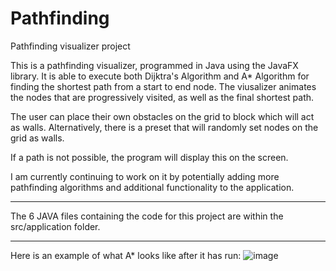 # Pathfinding
Pathfinding visualizer project

This is a pathfinding visualizer, programmed in Java using the JavaFX library. It is able to execute both Dijktra's Algorithm and A* Algorithm for finding the shortest path from a start to end node. The viusalizer animates the nodes that are progressively visited, as well as the final shortest path.

The user can place their own obstacles on the grid to block which will act as walls. Alternatively, there is a preset that will randomly set nodes on the grid as walls.

If a path is not possible, the program will display this on the screen.

I am currently continuing to work on it by potentially adding more pathfinding algorithms and additional functionality to the application.

-------------------------------------------

The 6 JAVA files containing the code for this project are within the src/application folder.

-------------------------------------------

Here is an example of what A* looks like after it has run:
![image](https://user-images.githubusercontent.com/71599296/148455856-da505067-69d4-4bb4-bab3-c78a1635d747.png)

